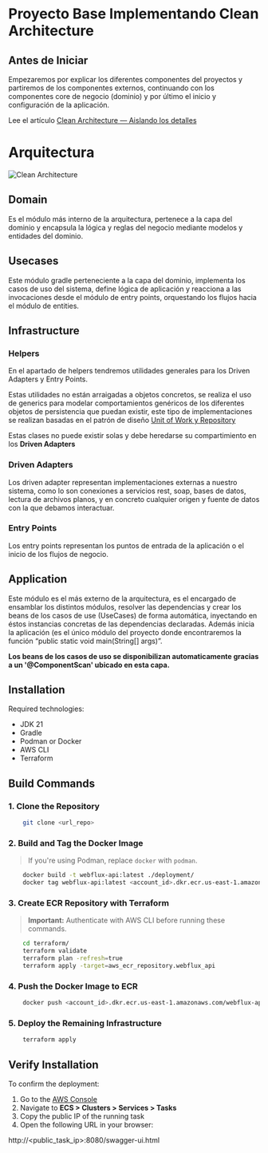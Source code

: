 # Proyecto Base Implementando Clean Architecture

## Antes de Iniciar

Empezaremos por explicar los diferentes componentes del proyectos y partiremos de los componentes externos, continuando con los componentes core de negocio (dominio) y por último el inicio y configuración de la aplicación.

Lee el artículo [Clean Architecture — Aislando los detalles](https://medium.com/bancolombia-tech/clean-architecture-aislando-los-detalles-4f9530f35d7a)

# Arquitectura

![Clean Architecture](https://miro.medium.com/max/1400/1*ZdlHz8B0-qu9Y-QO3AXR_w.png)

## Domain

Es el módulo más interno de la arquitectura, pertenece a la capa del dominio y encapsula la lógica y reglas del negocio mediante modelos y entidades del dominio.

## Usecases

Este módulo gradle perteneciente a la capa del dominio, implementa los casos de uso del sistema, define lógica de aplicación y reacciona a las invocaciones desde el módulo de entry points, orquestando los flujos hacia el módulo de entities.

## Infrastructure

### Helpers

En el apartado de helpers tendremos utilidades generales para los Driven Adapters y Entry Points.

Estas utilidades no están arraigadas a objetos concretos, se realiza el uso de generics para modelar comportamientos
genéricos de los diferentes objetos de persistencia que puedan existir, este tipo de implementaciones se realizan
basadas en el patrón de diseño [Unit of Work y Repository](https://medium.com/@krzychukosobudzki/repository-design-pattern-bc490b256006)

Estas clases no puede existir solas y debe heredarse su compartimiento en los **Driven Adapters**

### Driven Adapters

Los driven adapter representan implementaciones externas a nuestro sistema, como lo son conexiones a servicios rest,
soap, bases de datos, lectura de archivos planos, y en concreto cualquier origen y fuente de datos con la que debamos
interactuar.

### Entry Points

Los entry points representan los puntos de entrada de la aplicación o el inicio de los flujos de negocio.

## Application

Este módulo es el más externo de la arquitectura, es el encargado de ensamblar los distintos módulos, resolver las dependencias y crear los beans de los casos de use (UseCases) de forma automática, inyectando en éstos instancias concretas de las dependencias declaradas. Además inicia la aplicación (es el único módulo del proyecto donde encontraremos la función “public static void main(String[] args)”.

**Los beans de los casos de uso se disponibilizan automaticamente gracias a un '@ComponentScan' ubicado en esta capa.**


## Installation

Required technologies:

- JDK 21
- Gradle
- Podman or Docker
- AWS CLI
- Terraform

## Build Commands

### 1. Clone the Repository

```bash
    git clone <url_repo>
```

### 2. Build and Tag the Docker Image

> If you're using Podman, replace `docker` with `podman`.
```bash
    docker build -t webflux-api:latest ./deployment/  
    docker tag webflux-api:latest <account_id>.dkr.ecr.us-east-1.amazonaws.com/webflux-api:latest
```
### 3. Create ECR Repository with Terraform

> **Important:** Authenticate with AWS CLI before running these commands.

```bash
    cd terraform/  
    terraform validate  
    terraform plan -refresh=true  
    terraform apply -target=aws_ecr_repository.webflux_api
```
### 4. Push the Docker Image to ECR
```bash
    docker push <account_id>.dkr.ecr.us-east-1.amazonaws.com/webflux-api:latest
```
### 5. Deploy the Remaining Infrastructure
```bash
    terraform apply
```
## Verify Installation

To confirm the deployment:

1. Go to the [AWS Console](https://console.aws.amazon.com/)
2. Navigate to **ECS > Clusters > Services > Tasks**
3. Copy the public IP of the running task
4. Open the following URL in your browser:

http://<public_task_ip>:8080/swagger-ui.html
